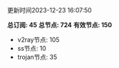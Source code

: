 更新时间2023-12-23 16:07:50

**总订阅: 45**
**总节点: 724**
**有效节点: 150**
- v2ray节点: 105
- ss节点: 10
- trojan节点: 35
